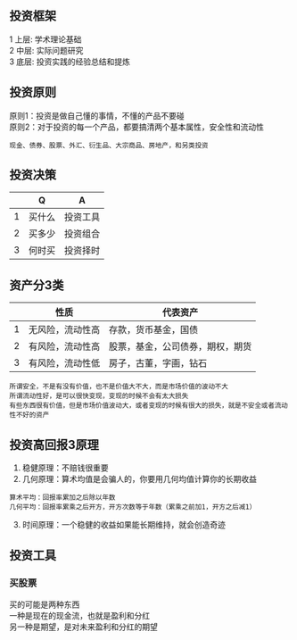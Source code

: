 ## 投资框架
1 上层: 学术理论基础   
2 中层: 实际问题研究     
3 底层: 投资实践的经验总结和提炼      

## 投资原则
原则1：投资是做自己懂的事情，不懂的产品不要碰    
原则2：对于投资的每一个产品，都要搞清两个基本属性，安全性和流动性    

```
现金、债券、股票、外汇、衍生品、大宗商品、房地产，和另类投资
```
## 投资决策
|      | Q | A |
|  ----  | ----  | ----  |
| 1  | 买什么 | 投资工具 |
| 2  | 买多少 | 投资组合 |
| 3  | 何时买 | 投资择时 |    


## 资产分3类
|      | 性质  | 代表资产|
|  ----  | ----  | ----  |
| 1  | 无风险，流动性高 | 存款，货币基金，国债 |
| 2  | 有风险，流动性高 | 股票，基金，公司债券，期权，期货 |
| 3  | 有风险，流动性低 | 房子，古董，字画，钻石 |    

```
所谓安全，不是有没有价值，也不是价值大不大，而是市场价值的波动不大     
所谓流动性好，是可以很快变现，变现的时候不会有太大损失     
有些东西很有价值，但是市场价值波动大，或者变现的时候有很大的损失，就是不安全或者流动性不好的资产    
```

## 投资高回报3原理
1. 稳健原理：不赔钱很重要    
2. 几何原理：算术均值是会骗人的，你要用几何均值计算你的长期收益   
```
算术平均：回报率累加之后除以年数    
几何平均：回报率累乘之后开方，开方次数等于年数（累乘之前加1，开方之后减1）    
```
3. 时间原理：一个稳健的收益如果能长期维持，就会创造奇迹   

## 投资工具
### 买股票
买的可能是两种东西   
一种是现在的现金流，也就是盈利和分红   
另一种是期望，是对未来盈利和分红的期望   

